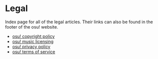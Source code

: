 # Legal

Index page for all of the legal articles. Their links can also be found in the footer of the osu! website.

- [osu! copyright policy](Copyright)
- [osu! music licensing](Music_licensing)
- [osu! privacy policy](Privacy)
- [osu! terms of service](Terms)

